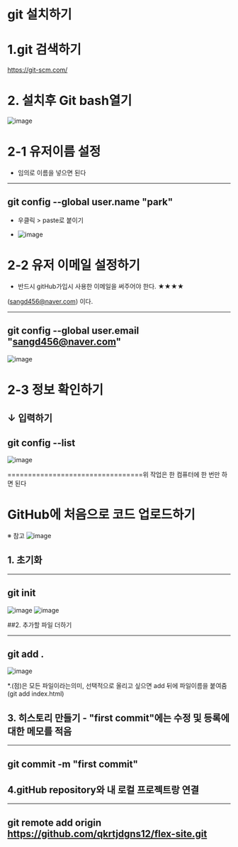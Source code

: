 # git 설치하기
# 1.git 검색하기 
https://git-scm.com/

# 2. 설치후 Git bash열기 
![image](https://github.com/qkrtjdgns12/spline-memo/assets/163283968/51a170f5-ba65-43e5-87d7-703dd96559ce)

# 2-1 유저이름 설정
- 임의로 이름을 넣으면 된다



---
git config --global user.name "park"
---



* 우클릭 > paste로 붙이기
- ![image](https://github.com/qkrtjdgns12/spline-memo/assets/163283968/138d1326-325d-4468-89f4-72f42aa211e5)

# 2-2 유저 이메일 설정하기
- 반드시 gitHub가입시 사용한 이메일을 써주어야 한다. ★★★★

(sangd456@naver.com) 이다.

---

git config --global user.email "sangd456@naver.com"
---

![image](https://github.com/qkrtjdgns12/spline-memo/assets/163283968/56679397-e957-4887-ada5-fdc91820798f)

# 2-3 정보 확인하기

↓ 입력하기
---
git config --list
---

![image](https://github.com/qkrtjdgns12/spline-memo/assets/163283968/1bac872a-5cee-40ed-844e-4bc337b2698f)

=================================위 작업은 한 컴퓨터에 한 번만 하면 된다

# GitHub에 처음으로 코드 업로드하기

※ 참고
![image](https://github.com/qkrtjdgns12/spline-memo/assets/163283968/14f6ee6e-c7a1-4a74-bc71-dffb6b62c269)

## 1. 초기화

 ---
 git init
 ---
 ![image](https://github.com/qkrtjdgns12/spline-memo/assets/163283968/a9b7e8c9-7dcb-422b-8757-8d797e2499f5)
![image](https://github.com/qkrtjdgns12/spline-memo/assets/163283968/66ab2e1e-f0bb-4680-b00b-f5c4145b9426)

##2. 추가할 파일 더하기

 ---
 git add .
 ---
![image](https://github.com/qkrtjdgns12/spline-memo/assets/163283968/8c4fa614-9190-46bf-95cf-64110001f68f)



*.(점)은 모든 파일이라는의미, 선택적으로 올리고 싶으면 add 뒤에 파일이름을 붙여줌 (git add index.html)

## 3. 히스토리 만들기 - "first commit"에는 수정 및 등록에 대한 메모를 적음

 ---
 git commit -m "first commit"
 ---

## 4.gitHub repository와 내 로컬 프로젝트랑 연결

---
git remote add origin https://github.com/qkrtjdgns12/flex-site.git
---








 
